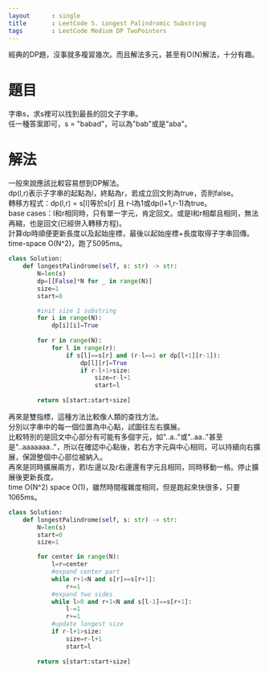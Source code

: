 ```yaml
---
layout      : single
title       : LeetCode 5. Longest Palindromic Substring
tags 		: LeetCode Medium DP TwoPointers
---
```

經典的DP題，沒事就多複習幾次。而且解法多元，甚至有O(N)解法，十分有趣。

# 題目
字串s，求s裡可以找到最長的回文子字串。  
任一種答案即可，s = "babad"，可以為"bab"或是"aba"。

# 解法
一般來說應該比較容易想到DP解法。  
dp(l,r)表示子字串的起點為l，終點為r，若成立回文則為true，否則false。  
轉移方程式：dp(l,r) = s[l]等於s[r] 且 r-l為1或dp(l+1,r-1)為true。  
base cases：l和r相同時，只有單一字元，肯定回文。或是l和r相鄰且相同，無法再縮，也是回文(已經併入轉移方程)。  
計算dp時順便更新長度以及起始座標，最後以起始座標+長度取得子字串回傳。  
time-space O(N^2)，跑了5095ms。

```python
class Solution:
    def longestPalindrome(self, s: str) -> str:
        N=len(s)
        dp=[[False]*N for _ in range(N)]
        size=1
        start=0

        #init size 1 substring
        for i in range(N):
            dp[i][i]=True
            
        for r in range(N):
            for l in range(r):
                if s[l]==s[r] and (r-l==1 or dp[l+1][r-1]):
                    dp[l][r]=True
                    if r-l+1>size:
                        size=r-l+1
                        start=l
                        
        return s[start:start+size]

```

再來是雙指標，這種方法比較像人類的查找方法。  
分別以字串中的每一個位置為中心點，試圖往左右擴展。  
比較特別的是回文中心部分有可能有多個字元，如"..a.."或"..aa.."甚至是"..aaaaaaa.."，所以在確認中心點後，若右方字元與中心相同，可以持續向右擴展，保證整個中心部位被納入。  
再來是同時擴展兩方，若l左邊以及r右邊還有字元且相同，同時移動一格。停止擴展後更新長度。  
time O(N^2) space O(1)，雖然時間複雜度相同，但是跑起來快很多，只要1065ms。  

```python
class Solution:
    def longestPalindrome(self, s: str) -> str:
        N=len(s)
        start=0
        size=1

        for center in range(N):
            l=r=center
            #expand center part
            while r+1<N and s[r]==s[r+1]:
                r+=1
            #expand two sides
            while l>0 and r+1<N and s[l-1]==s[r+1]:
                l-=1
                r+=1
            #update longest size
            if r-l+1>size:
                size=r-l+1
                start=l
                
        return s[start:start+size]
```
